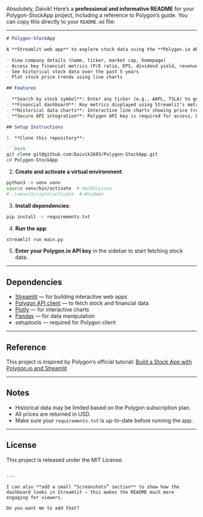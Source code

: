 Absolutely, Daivik! Here’s a **professional and informative README** for your Polygon-StockApp project, including a reference to Polygon’s guide. You can copy this directly to your `README.md` file:

---

````markdown
# Polygon-StockApp

A **Streamlit web app** to explore stock data using the **Polygon.io API**. This app allows users to:

- View company details (name, ticker, market cap, homepage)
- Access key financial metrics (P/E ratio, EPS, dividend yield, revenue, net income, etc.)
- See historical stock data over the past 5 years
- Plot stock price trends using line charts

## Features

- **Search by stock symbol**: Enter any ticker (e.g., AAPL, TSLA) to get detailed information.
- **Financial dashboard**: Key metrics displayed using Streamlit’s metric widgets.
- **Historical data charts**: Interactive line charts showing price trends.
- **Secure API integration**: Polygon API key is required for access, kept safe via Streamlit sidebar input.

## Setup Instructions

1. **Clone this repository**:

```bash
git clone git@github.com:Daivik2605/Polygon-StockApp.git
cd Polygon-StockApp
````

2. **Create and activate a virtual environment**:

```bash
python3 -m venv venv
source venv/bin/activate  # macOS/Linux
# .\venv\Scripts\activate  # Windows
```

3. **Install dependencies**:

```bash
pip install -r requirements.txt
```

4. **Run the app**:

```bash
streamlit run main.py
```

5. **Enter your Polygon.io API key** in the sidebar to start fetching stock data.

---

## Dependencies

* [Streamlit](https://streamlit.io/) — for building interactive web apps
* [Polygon API client](https://pypi.org/project/polygon-api-client/) — to fetch stock and financial data
* [Plotly](https://plotly.com/python/) — for interactive charts
* [Pandas](https://pandas.pydata.org/) — for data manipulation
* setuptools — required for Polygon client

---

## Reference

This project is inspired by Polygon’s official tutorial:
[Build a Stock App with Polygon.io and Streamlit](https://polygon.io/blog/build-a-stock-app-with-polygon-io-and-streamlit)

---

## Notes

* Historical data may be limited based on the Polygon subscription plan.
* All prices are returned in USD.
* Make sure your `requirements.txt` is up-to-date before running the app.

---

## License

This project is released under the MIT License.

```

---

I can also **add a small “Screenshots” section** to show how the dashboard looks in Streamlit — this makes the README much more engaging for viewers.  

Do you want me to add that?
```
